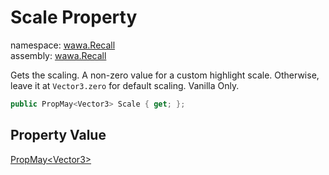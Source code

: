 # Scale Property

namespace: [wawa\.Recall](../../wawa.Recall.md)<br />
assembly: [wawa\.Recall](../../../wawa.Recall.md)

Gets the scaling\. A non\-zero value for a custom highlight scale\. Otherwise,
leave it at `Vector3.zero` for default scaling\. Vanilla Only\.

```csharp
public PropMay<Vector3> Scale { get; };
```

## Property Value

[PropMay\<Vector3\>](../../../wawa.Recall/wawa.Recall/PropMay\`1.md)

